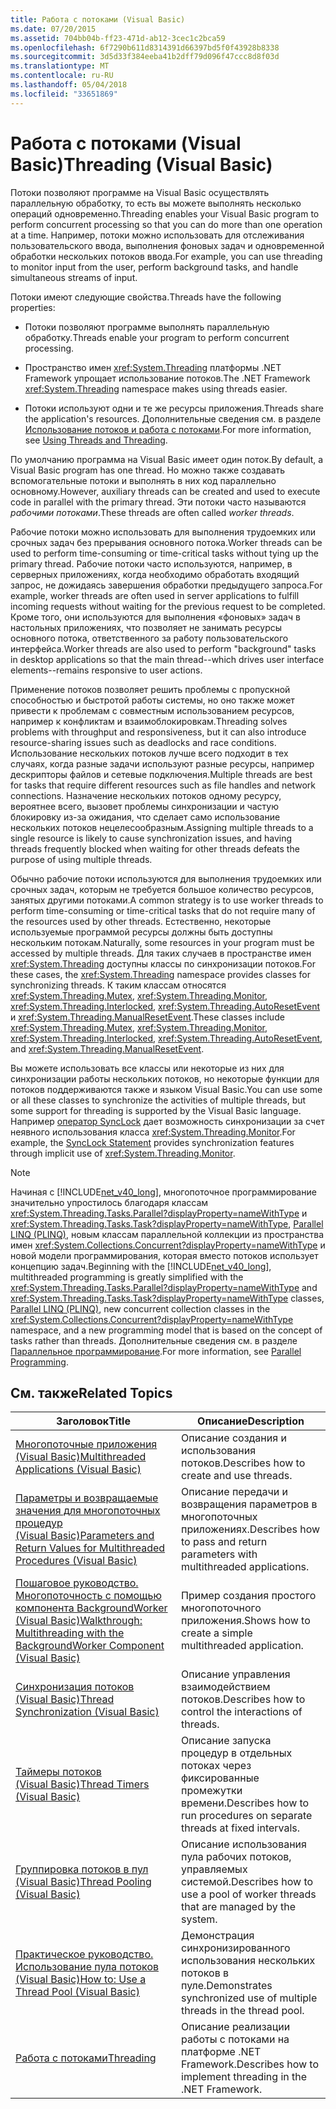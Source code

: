 ```yaml
---
title: Работа с потоками (Visual Basic)
ms.date: 07/20/2015
ms.assetid: 704bb04b-ff23-471d-ab12-3cec1c2bca59
ms.openlocfilehash: 6f7290b611d8314391d66397bd5f0f43928b8338
ms.sourcegitcommit: 3d5d33f384eeba41b2dff79d096f47ccc8d8f03d
ms.translationtype: MT
ms.contentlocale: ru-RU
ms.lasthandoff: 05/04/2018
ms.locfileid: "33651869"
---
```

# <a name="threading-visual-basic"></a><span data-ttu-id="30a20-102">Работа с потоками (Visual Basic)</span><span class="sxs-lookup"><span data-stu-id="30a20-102">Threading (Visual Basic)</span></span>
<span data-ttu-id="30a20-103">Потоки позволяют программе на Visual Basic осуществлять параллельную обработку, то есть вы можете выполнять несколько операций одновременно.</span><span class="sxs-lookup"><span data-stu-id="30a20-103">Threading enables your Visual Basic program to perform concurrent processing so that you can do more than one operation at a time.</span></span> <span data-ttu-id="30a20-104">Например, потоки можно использовать для отслеживания пользовательского ввода, выполнения фоновых задач и одновременной обработки нескольких потоков ввода.</span><span class="sxs-lookup"><span data-stu-id="30a20-104">For example, you can use threading to monitor input from the user, perform background tasks, and handle simultaneous streams of input.</span></span>  
  
 <span data-ttu-id="30a20-105">Потоки имеют следующие свойства.</span><span class="sxs-lookup"><span data-stu-id="30a20-105">Threads have the following properties:</span></span>  
  
-   <span data-ttu-id="30a20-106">Потоки позволяют программе выполнять параллельную обработку.</span><span class="sxs-lookup"><span data-stu-id="30a20-106">Threads enable your program to perform concurrent processing.</span></span>  
  
-   <span data-ttu-id="30a20-107">Пространство имен <xref:System.Threading> платформы .NET Framework упрощает использование потоков.</span><span class="sxs-lookup"><span data-stu-id="30a20-107">The .NET Framework <xref:System.Threading> namespace makes using threads easier.</span></span>  
  
-   <span data-ttu-id="30a20-108">Потоки используют одни и те же ресурсы приложения.</span><span class="sxs-lookup"><span data-stu-id="30a20-108">Threads share the application's resources.</span></span> <span data-ttu-id="30a20-109">Дополнительные сведения см. в разделе [Использование потоков и работа с потоками](../../../../standard/threading/using-threads-and-threading.md).</span><span class="sxs-lookup"><span data-stu-id="30a20-109">For more information, see [Using Threads and Threading](../../../../standard/threading/using-threads-and-threading.md).</span></span>  
  
 <span data-ttu-id="30a20-110">По умолчанию программа на Visual Basic имеет один поток.</span><span class="sxs-lookup"><span data-stu-id="30a20-110">By default, a Visual Basic program has one thread.</span></span> <span data-ttu-id="30a20-111">Но можно также создавать вспомогательные потоки и выполнять в них код параллельно основному.</span><span class="sxs-lookup"><span data-stu-id="30a20-111">However, auxiliary threads can be created and used to execute code in parallel with the primary thread.</span></span> <span data-ttu-id="30a20-112">Эти потоки часто называются *рабочими потоками*.</span><span class="sxs-lookup"><span data-stu-id="30a20-112">These threads are often called *worker threads*.</span></span>  
  
 <span data-ttu-id="30a20-113">Рабочие потоки можно использовать для выполнения трудоемких или срочных задач без прерывания основного потока.</span><span class="sxs-lookup"><span data-stu-id="30a20-113">Worker threads can be used to perform time-consuming or time-critical tasks without tying up the primary thread.</span></span> <span data-ttu-id="30a20-114">Рабочие потоки часто используются, например, в серверных приложениях, когда необходимо обработать входящий запрос, не дожидаясь завершения обработки предыдущего запроса.</span><span class="sxs-lookup"><span data-stu-id="30a20-114">For example, worker threads are often used in server applications to fulfill incoming requests without waiting for the previous request to be completed.</span></span> <span data-ttu-id="30a20-115">Кроме того, они используются для выполнения «фоновых» задач в настольных приложениях, что позволяет не занимать ресурсы основного потока, ответственного за работу пользовательского интерфейса.</span><span class="sxs-lookup"><span data-stu-id="30a20-115">Worker threads are also used to perform "background" tasks in desktop applications so that the main thread--which drives user interface elements--remains responsive to user actions.</span></span>  
  
 <span data-ttu-id="30a20-116">Применение потоков позволяет решить проблемы с пропускной способностью и быстротой работы системы, но оно также может привести к проблемам с совместным использованием ресурсов, например к конфликтам и взаимоблокировкам.</span><span class="sxs-lookup"><span data-stu-id="30a20-116">Threading solves problems with throughput and responsiveness, but it can also introduce resource-sharing issues such as deadlocks and race conditions.</span></span> <span data-ttu-id="30a20-117">Использование нескольких потоков лучше всего подходит в тех случаях, когда разные задачи используют разные ресурсы, например дескрипторы файлов и сетевые подключения.</span><span class="sxs-lookup"><span data-stu-id="30a20-117">Multiple threads are best for tasks that require different resources such as file handles and network connections.</span></span> <span data-ttu-id="30a20-118">Назначение нескольких потоков одному ресурсу, вероятнее всего, вызовет проблемы синхронизации и частую блокировку из-за ожидания, что сделает само использование нескольких потоков нецелесообразным.</span><span class="sxs-lookup"><span data-stu-id="30a20-118">Assigning multiple threads to a single resource is likely to cause synchronization issues, and having threads frequently blocked when waiting for other threads defeats the purpose of using multiple threads.</span></span>  
  
 <span data-ttu-id="30a20-119">Обычно рабочие потоки используются для выполнения трудоемких или срочных задач, которым не требуется большое количество ресурсов, занятых другими потоками.</span><span class="sxs-lookup"><span data-stu-id="30a20-119">A common strategy is to use worker threads to perform time-consuming or time-critical tasks that do not require many of the resources used by other threads.</span></span> <span data-ttu-id="30a20-120">Естественно, некоторые используемые программой ресурсы должны быть доступны нескольким потокам.</span><span class="sxs-lookup"><span data-stu-id="30a20-120">Naturally, some resources in your program must be accessed by multiple threads.</span></span> <span data-ttu-id="30a20-121">Для таких случаев в пространстве имен <xref:System.Threading> доступны классы по синхронизации потоков.</span><span class="sxs-lookup"><span data-stu-id="30a20-121">For these cases, the <xref:System.Threading> namespace provides classes for synchronizing threads.</span></span> <span data-ttu-id="30a20-122">К таким классам относятся <xref:System.Threading.Mutex>, <xref:System.Threading.Monitor>, <xref:System.Threading.Interlocked>, <xref:System.Threading.AutoResetEvent> и <xref:System.Threading.ManualResetEvent>.</span><span class="sxs-lookup"><span data-stu-id="30a20-122">These classes include <xref:System.Threading.Mutex>, <xref:System.Threading.Monitor>, <xref:System.Threading.Interlocked>, <xref:System.Threading.AutoResetEvent>, and <xref:System.Threading.ManualResetEvent>.</span></span>  
  
 <span data-ttu-id="30a20-123">Вы можете использовать все классы или некоторые из них для синхронизации работы нескольких потоков, но некоторые функции для потоков поддерживаются также и языком Visual Basic.</span><span class="sxs-lookup"><span data-stu-id="30a20-123">You can use some or all these classes to synchronize the activities of multiple threads, but some support for threading is supported by the Visual Basic language.</span></span> <span data-ttu-id="30a20-124">Например [оператор SyncLock](../../../../visual-basic/language-reference/statements/synclock-statement.md) дает возможность синхронизации за счет неявного использования класса <xref:System.Threading.Monitor>.</span><span class="sxs-lookup"><span data-stu-id="30a20-124">For example, the [SyncLock Statement](../../../../visual-basic/language-reference/statements/synclock-statement.md) provides synchronization features through implicit use of <xref:System.Threading.Monitor>.</span></span>  
  
> [!NOTE]
>  <span data-ttu-id="30a20-125">Начиная с [!INCLUDE[net_v40_long](~/includes/net-v40-long-md.md)], многопоточное программирование значительно упростилось благодаря классам <xref:System.Threading.Tasks.Parallel?displayProperty=nameWithType> и <xref:System.Threading.Tasks.Task?displayProperty=nameWithType>, [Parallel LINQ (PLINQ)](https://msdn.microsoft.com/library/dd460688), новым классам параллельной коллекции из пространства имен <xref:System.Collections.Concurrent?displayProperty=nameWithType> и новой модели программирования, которая вместо потоков использует концепцию задач.</span><span class="sxs-lookup"><span data-stu-id="30a20-125">Beginning with the [!INCLUDE[net_v40_long](~/includes/net-v40-long-md.md)], multithreaded programming is greatly simplified with the <xref:System.Threading.Tasks.Parallel?displayProperty=nameWithType> and <xref:System.Threading.Tasks.Task?displayProperty=nameWithType> classes, [Parallel LINQ (PLINQ)](https://msdn.microsoft.com/library/dd460688), new concurrent collection classes in the <xref:System.Collections.Concurrent?displayProperty=nameWithType> namespace, and a new programming model that is based on the concept of tasks rather than threads.</span></span> <span data-ttu-id="30a20-126">Дополнительные сведения см. в разделе [Параллельное программирование](../../../../standard/parallel-programming/index.md).</span><span class="sxs-lookup"><span data-stu-id="30a20-126">For more information, see [Parallel Programming](../../../../standard/parallel-programming/index.md).</span></span>  
  
## <a name="related-topics"></a><span data-ttu-id="30a20-127">См. также</span><span class="sxs-lookup"><span data-stu-id="30a20-127">Related Topics</span></span>  
  
|<span data-ttu-id="30a20-128">Заголовок</span><span class="sxs-lookup"><span data-stu-id="30a20-128">Title</span></span>|<span data-ttu-id="30a20-129">Описание</span><span class="sxs-lookup"><span data-stu-id="30a20-129">Description</span></span>|  
|-----------|-----------------|  
|[<span data-ttu-id="30a20-130">Многопоточные приложения (Visual Basic)</span><span class="sxs-lookup"><span data-stu-id="30a20-130">Multithreaded Applications (Visual Basic)</span></span>](../../../../visual-basic/programming-guide/concepts/threading/multithreaded-applications.md)|<span data-ttu-id="30a20-131">Описание создания и использования потоков.</span><span class="sxs-lookup"><span data-stu-id="30a20-131">Describes how to create and use threads.</span></span>|  
|[<span data-ttu-id="30a20-132">Параметры и возвращаемые значения для многопоточных процедур (Visual Basic)</span><span class="sxs-lookup"><span data-stu-id="30a20-132">Parameters and Return Values for Multithreaded Procedures (Visual Basic)</span></span>](../../../../visual-basic/programming-guide/concepts/threading/parameters-and-return-values-for-multithreaded-procedures.md)|<span data-ttu-id="30a20-133">Описание передачи и возвращения параметров в многопоточных приложениях.</span><span class="sxs-lookup"><span data-stu-id="30a20-133">Describes how to pass and return parameters with multithreaded applications.</span></span>|  
|[<span data-ttu-id="30a20-134">Пошаговое руководство. Многопоточность с помощью компонента BackgroundWorker (Visual Basic)</span><span class="sxs-lookup"><span data-stu-id="30a20-134">Walkthrough: Multithreading with the BackgroundWorker Component (Visual Basic)</span></span>](../../../../visual-basic/programming-guide/concepts/threading/walkthrough-multithreading-with-the-backgroundworker-component.md)|<span data-ttu-id="30a20-135">Пример создания простого многопоточного приложения.</span><span class="sxs-lookup"><span data-stu-id="30a20-135">Shows how to create a simple multithreaded application.</span></span>|  
|[<span data-ttu-id="30a20-136">Синхронизация потоков (Visual Basic)</span><span class="sxs-lookup"><span data-stu-id="30a20-136">Thread Synchronization (Visual Basic)</span></span>](../../../../visual-basic/programming-guide/concepts/threading/thread-synchronization.md)|<span data-ttu-id="30a20-137">Описание управления взаимодействием потоков.</span><span class="sxs-lookup"><span data-stu-id="30a20-137">Describes how to control the interactions of threads.</span></span>|  
|[<span data-ttu-id="30a20-138">Таймеры потоков (Visual Basic)</span><span class="sxs-lookup"><span data-stu-id="30a20-138">Thread Timers (Visual Basic)</span></span>](../../../../visual-basic/programming-guide/concepts/threading/thread-timers.md)|<span data-ttu-id="30a20-139">Описание запуска процедур в отдельных потоках через фиксированные промежутки времени.</span><span class="sxs-lookup"><span data-stu-id="30a20-139">Describes how to run procedures on separate threads at fixed intervals.</span></span>|  
|[<span data-ttu-id="30a20-140">Группировка потоков в пул (Visual Basic)</span><span class="sxs-lookup"><span data-stu-id="30a20-140">Thread Pooling (Visual Basic)</span></span>](../../../../visual-basic/programming-guide/concepts/threading/thread-pooling.md)|<span data-ttu-id="30a20-141">Описание использования пула рабочих потоков, управляемых системой.</span><span class="sxs-lookup"><span data-stu-id="30a20-141">Describes how to use a pool of worker threads that are managed by the system.</span></span>|  
|[<span data-ttu-id="30a20-142">Практическое руководство. Использование пула потоков (Visual Basic)</span><span class="sxs-lookup"><span data-stu-id="30a20-142">How to: Use a Thread Pool (Visual Basic)</span></span>](../../../../visual-basic/programming-guide/concepts/threading/how-to-use-a-thread-pool.md)|<span data-ttu-id="30a20-143">Демонстрация синхронизированного использования нескольких потоков в пуле.</span><span class="sxs-lookup"><span data-stu-id="30a20-143">Demonstrates synchronized use of multiple threads in the thread pool.</span></span>|  
|[<span data-ttu-id="30a20-144">Работа с потоками</span><span class="sxs-lookup"><span data-stu-id="30a20-144">Threading</span></span>](../../../../standard/threading/index.md)|<span data-ttu-id="30a20-145">Описание реализации работы с потоками на платформе .NET Framework.</span><span class="sxs-lookup"><span data-stu-id="30a20-145">Describes how to implement threading in the .NET Framework.</span></span>|
